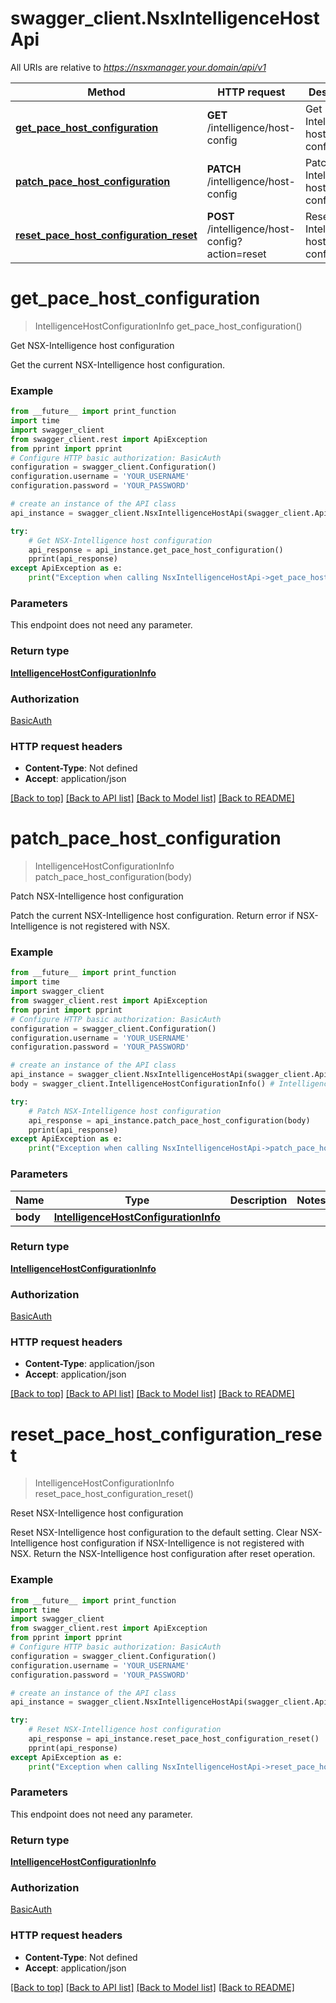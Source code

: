 # swagger_client.NsxIntelligenceHostApi

All URIs are relative to *https://nsxmanager.your.domain/api/v1*

Method | HTTP request | Description
------------- | ------------- | -------------
[**get_pace_host_configuration**](NsxIntelligenceHostApi.md#get_pace_host_configuration) | **GET** /intelligence/host-config | Get NSX-Intelligence host configuration
[**patch_pace_host_configuration**](NsxIntelligenceHostApi.md#patch_pace_host_configuration) | **PATCH** /intelligence/host-config | Patch NSX-Intelligence host configuration
[**reset_pace_host_configuration_reset**](NsxIntelligenceHostApi.md#reset_pace_host_configuration_reset) | **POST** /intelligence/host-config?action&#x3D;reset | Reset NSX-Intelligence host configuration

# **get_pace_host_configuration**
> IntelligenceHostConfigurationInfo get_pace_host_configuration()

Get NSX-Intelligence host configuration

Get the current NSX-Intelligence host configuration. 

### Example
```python
from __future__ import print_function
import time
import swagger_client
from swagger_client.rest import ApiException
from pprint import pprint
# Configure HTTP basic authorization: BasicAuth
configuration = swagger_client.Configuration()
configuration.username = 'YOUR_USERNAME'
configuration.password = 'YOUR_PASSWORD'

# create an instance of the API class
api_instance = swagger_client.NsxIntelligenceHostApi(swagger_client.ApiClient(configuration))

try:
    # Get NSX-Intelligence host configuration
    api_response = api_instance.get_pace_host_configuration()
    pprint(api_response)
except ApiException as e:
    print("Exception when calling NsxIntelligenceHostApi->get_pace_host_configuration: %s\n" % e)
```

### Parameters
This endpoint does not need any parameter.

### Return type

[**IntelligenceHostConfigurationInfo**](IntelligenceHostConfigurationInfo.md)

### Authorization

[BasicAuth](../README.md#BasicAuth)

### HTTP request headers

 - **Content-Type**: Not defined
 - **Accept**: application/json

[[Back to top]](#) [[Back to API list]](../README.md#documentation-for-api-endpoints) [[Back to Model list]](../README.md#documentation-for-models) [[Back to README]](../README.md)

# **patch_pace_host_configuration**
> IntelligenceHostConfigurationInfo patch_pace_host_configuration(body)

Patch NSX-Intelligence host configuration

Patch the current NSX-Intelligence host configuration. Return error if NSX-Intelligence is not registered with NSX. 

### Example
```python
from __future__ import print_function
import time
import swagger_client
from swagger_client.rest import ApiException
from pprint import pprint
# Configure HTTP basic authorization: BasicAuth
configuration = swagger_client.Configuration()
configuration.username = 'YOUR_USERNAME'
configuration.password = 'YOUR_PASSWORD'

# create an instance of the API class
api_instance = swagger_client.NsxIntelligenceHostApi(swagger_client.ApiClient(configuration))
body = swagger_client.IntelligenceHostConfigurationInfo() # IntelligenceHostConfigurationInfo | 

try:
    # Patch NSX-Intelligence host configuration
    api_response = api_instance.patch_pace_host_configuration(body)
    pprint(api_response)
except ApiException as e:
    print("Exception when calling NsxIntelligenceHostApi->patch_pace_host_configuration: %s\n" % e)
```

### Parameters

Name | Type | Description  | Notes
------------- | ------------- | ------------- | -------------
 **body** | [**IntelligenceHostConfigurationInfo**](IntelligenceHostConfigurationInfo.md)|  | 

### Return type

[**IntelligenceHostConfigurationInfo**](IntelligenceHostConfigurationInfo.md)

### Authorization

[BasicAuth](../README.md#BasicAuth)

### HTTP request headers

 - **Content-Type**: application/json
 - **Accept**: application/json

[[Back to top]](#) [[Back to API list]](../README.md#documentation-for-api-endpoints) [[Back to Model list]](../README.md#documentation-for-models) [[Back to README]](../README.md)

# **reset_pace_host_configuration_reset**
> IntelligenceHostConfigurationInfo reset_pace_host_configuration_reset()

Reset NSX-Intelligence host configuration

Reset NSX-Intelligence host configuration to the default setting. Clear NSX-Intelligence host configuration if NSX-Intelligence is not registered with NSX. Return the NSX-Intelligence host configuration after reset operation. 

### Example
```python
from __future__ import print_function
import time
import swagger_client
from swagger_client.rest import ApiException
from pprint import pprint
# Configure HTTP basic authorization: BasicAuth
configuration = swagger_client.Configuration()
configuration.username = 'YOUR_USERNAME'
configuration.password = 'YOUR_PASSWORD'

# create an instance of the API class
api_instance = swagger_client.NsxIntelligenceHostApi(swagger_client.ApiClient(configuration))

try:
    # Reset NSX-Intelligence host configuration
    api_response = api_instance.reset_pace_host_configuration_reset()
    pprint(api_response)
except ApiException as e:
    print("Exception when calling NsxIntelligenceHostApi->reset_pace_host_configuration_reset: %s\n" % e)
```

### Parameters
This endpoint does not need any parameter.

### Return type

[**IntelligenceHostConfigurationInfo**](IntelligenceHostConfigurationInfo.md)

### Authorization

[BasicAuth](../README.md#BasicAuth)

### HTTP request headers

 - **Content-Type**: Not defined
 - **Accept**: application/json

[[Back to top]](#) [[Back to API list]](../README.md#documentation-for-api-endpoints) [[Back to Model list]](../README.md#documentation-for-models) [[Back to README]](../README.md)

